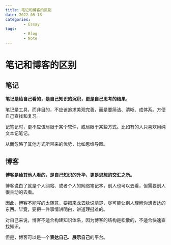 ```yaml
---
title: 笔记和博客的区别
date: 2022-05-18
categories:
        - Essay
tags:
        - Blog
        - Note
---
```


# 笔记和博客的区别

## 笔记

**笔记是给自己看的，是自己知识的沉积，更是自己思考的结果**。

笔记是工具，而非目的，不应该追求美观完善，而是要简洁、清晰、成体系。方便自己查找和复习。

记笔记时，更不应该局限于某个软件，或局限于某些方式。比如有的人只喜欢用纯文本记笔记。

从而忽略了其他方式所带来的优势，比如思维导图。

## 博客

**博客是给其他人看的，是自己知识的升华，更是思想的交汇之所。**

博客说白了就是个人网站、或者个人的网络笔记本，别人也可以去看，但需要别人很主动的去看。

因此，博客不能写的太随意，要把来龙去脉说清楚，尽可能让别人理解你想表达的东西。毕竟，要把一件事情讲明白，讲道理挺难的。

对自己来说，博客不适合构建知识体系，因为博客的结构是松散的，不适合快速查找知识。

但是，博客可以是一个**表达自己**、**展示自己**的平台。

